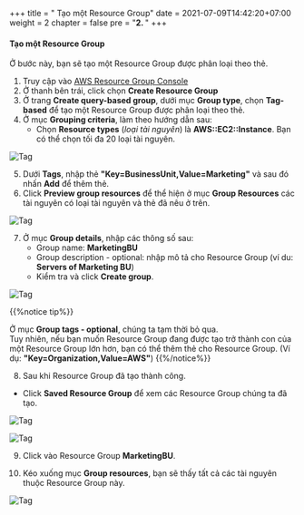 +++
title = " Tạo một Resource Group"
date = 2021-07-09T14:42:20+07:00
weight = 2
chapter = false
pre = "<b>2. </b>"
+++


#### Tạo một Resource Group 
Ở bước này, bạn sẽ tạo một Resource Group được phân loại theo thẻ.
1. Truy cập vào [AWS Resource Group Console](https://console.aws.amazon.com/resource-groups)
2. Ở thanh bên trái, click chọn **Create Resource Group**
3. Ở trang **Create query-based group**, dưới mục **Group type**, chọn **Tag-based** để tạo một Resource Group được phân loại theo thẻ. 
4. Ở mục **Grouping criteria**, làm theo hướng dẫn sau:
    - Chọn **Resource types** (*loại tài nguyên*) là **AWS::EC2::Instance**. Bạn có thể chọn tối đa 20 loại tài nguyên.

![Tag](/images/2/1gr.png?width=90pc)

5. Dưới **Tags**, nhập thẻ **"Key=BusinessUnit,Value=Marketing"** và sau đó nhấn **Add** để thêm thẻ.
6. Click **Preview group resources** để thể hiện ở mục **Group Resources** các tài nguyên có loại tài nguyên và thẻ đã nêu ở trên.


![Tag](/images/2/2gr.png?width=90pc)


7. Ở mục **Group details**, nhập các thông số sau:
    - Group name: **MarketingBU**
    - Group description - optional: nhập mô tả cho Resource Group (ví du: **Servers of Marketing BU**)
    - Kiểm tra và click **Create group**.

![Tag](/images/2/3gr.png?width=90pc)  

{{%notice tip%}}

Ở mục **Group tags - optional**, chúng ta tạm thời bỏ qua.\
Tuy nhiên, nếu bạn muốn Resource Group đang được tạo trở thành con của một Resource Group lớn hơn, bạn có thể thêm thẻ cho Resource Group. (Ví dụ: **"Key=Organization,Value=AWS"**)
{{%/notice%}}


8. Sau khi Resource Group đã tạo thành công.
  + Click **Saved Resource Group** để xem các Resource Group chúng ta đã tạo.

![Tag](/images/2/5gr.png?width=90pc)  

![Tag](/images/2/6gr.png?width=90pc)  

9. Click vào Resource Group **MarketingBU**.

10. Kéo xuống mục **Group resources**, bạn sẽ thấy tất cả các tài nguyên thuộc Resource Group này.

![Tag](/images/2/7gr.png?width=90pc)  



